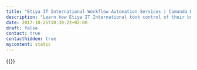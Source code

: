 ```yaml
---
title: "Etiya IT International Workflow Automation Services | Camunda BPM"
description: "Learn how Etiya IT International took control of their business process automation and improved efficiency in their organization with Camunda. Camunda is the leader for workflow automation based on Java and BPMN 2.0."
date: 2017-10-25T10:39:22+02:00
draft: false
contact: true
contacthidden: true
mycontent: static
---
```

{{<partner-single
company="Etiya IT International"
type="si"
website="http://www.etiya.com"
countrycode="tr"
city="istanbul"
description="We implemented Camunda BPM in our customer service management and order management modules."
siregion="emea"
level="basic"
logo="//images.ctfassets.net/vpidbgnakfvf/be2qTBnFYsSSCm6gu4O82/232fb5977a1884136fb3a325e6a0fb61/logo.png">}}